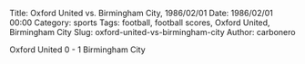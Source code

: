 Title: Oxford United vs. Birmingham City, 1986/02/01
Date: 1986/02/01 00:00
Category: sports
Tags: football, football scores, Oxford United, Birmingham City
Slug: oxford-united-vs-birmingham-city
Author: carbonero


Oxford United 0 - 1 Birmingham City
